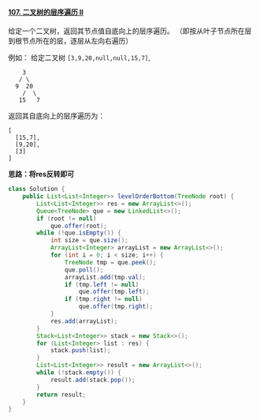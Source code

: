 #### [107. 二叉树的层序遍历 II](https://leetcode-cn.com/problems/binary-tree-level-order-traversal-ii/)



给定一个二叉树，返回其节点值自底向上的层序遍历。 （即按从叶子节点所在层到根节点所在的层，逐层从左向右遍历）

例如：
给定二叉树 `[3,9,20,null,null,15,7]`,

```
    3
   / \
  9  20
    /  \
   15   7
```

返回其自底向上的层序遍历为：

```
[
  [15,7],
  [9,20],
  [3]
]
```



**思路：将res反转即可**

```java
class Solution {
    public List<List<Integer>> levelOrderBottom(TreeNode root) {
        List<List<Integer>> res = new ArrayList<>();
        Queue<TreeNode> que = new LinkedList<>();
        if (root != null)
            que.offer(root);
        while (!que.isEmpty()) {
            int size = que.size();
            ArrayList<Integer> arrayList = new ArrayList<>();
            for (int i = 0; i < size; i++) {
                TreeNode tmp = que.peek();
                que.poll();
                arrayList.add(tmp.val);
                if (tmp.left != null)
                    que.offer(tmp.left);
                if (tmp.right != null)
                    que.offer(tmp.right);
            }
            res.add(arrayList);
        }
        Stack<List<Integer>> stack = new Stack<>();
        for (List<Integer> list : res) {
            stack.push(list);
        }
        List<List<Integer>> result = new ArrayList<>();
        while (!stack.empty()) {
            result.add(stack.pop());
        }
        return result;
    }
}
```

